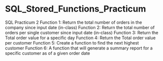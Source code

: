 # SQL_Stored_Functions_Practicum

SQL Practicum 2
Function 1: Return the total number of orders in the company since input date (in-class)
Function 2: Return the total number of orders per single customer since input date (in-class)
Function 3: Return the Total order value for a specific day
Function 4: Return the Total order value per customer
Function 5: Create a function to find the next highest customer 
Function 6: A function that will generate a summary report for a specific customer as of a given order date
